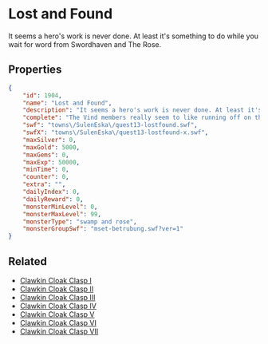 # Lost and Found

It seems a hero's work is never done. At least it's something to do while you wait for word from Swordhaven and The Rose.

## Properties

```json
{
    "id": 1904,
    "name": "Lost and Found",
    "description": "It seems a hero's work is never done. At least it's something to do while you wait for word from Swordhaven and The Rose.",
    "complete": "The Vind members really seem to like running off on their own. But can there really be peace on the horizon?",
    "swf": "towns\/SulenEska\/quest13-lostfound.swf",
    "swfX": "towns\/SulenEska\/quest13-lostfound-x.swf",
    "maxSilver": 0,
    "maxGold": 5000,
    "maxGems": 0,
    "maxExp": 50000,
    "minTime": 0,
    "counter": 0,
    "extra": "",
    "dailyIndex": 0,
    "dailyReward": 0,
    "monsterMinLevel": 0,
    "monsterMaxLevel": 99,
    "monsterType": "swamp and rose",
    "monsterGroupSwf": "mset-betrubung.swf?ver=1"
}
```

## Related

- [Clawkin Cloak Clasp I](../items/20695-clawkin-cloak-clasp-i.md)
- [Clawkin Cloak Clasp II](../items/20696-clawkin-cloak-clasp-ii.md)
- [Clawkin Cloak Clasp III](../items/20697-clawkin-cloak-clasp-iii.md)
- [Clawkin Cloak Clasp IV](../items/20698-clawkin-cloak-clasp-iv.md)
- [Clawkin Cloak Clasp V](../items/20699-clawkin-cloak-clasp-v.md)
- [Clawkin Cloak Clasp VI](../items/20700-clawkin-cloak-clasp-vi.md)
- [Clawkin Cloak Clasp VII](../items/20701-clawkin-cloak-clasp-vii.md)


